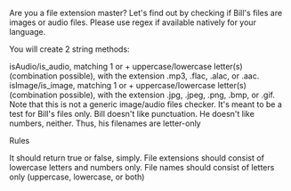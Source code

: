 
Are you a file extension master? Let's find out by checking if Bill's files are images or audio files. Please use regex if available natively for your language.

You will create 2 string methods:

isAudio/is_audio, matching 1 or + uppercase/lowercase letter(s) (combination possible), with the extension .mp3, .flac, .alac, or .aac.
isImage/is_image, matching 1 or + uppercase/lowercase letter(s) (combination possible), with the extension .jpg, .jpeg, .png, .bmp, or .gif.
Note that this is not a generic image/audio files checker. It's meant to be a test for Bill's files only. Bill doesn't like punctuation. He doesn't like numbers, neither. Thus, his filenames are letter-only

Rules

It should return true or false, simply.
File extensions should consist of lowercase letters and numbers only.
File names should consist of letters only (uppercase, lowercase, or both)